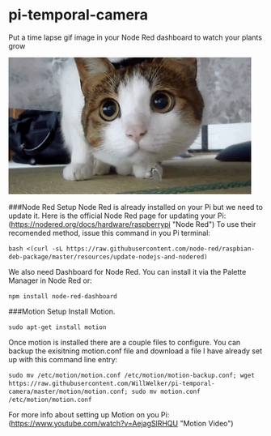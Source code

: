 # pi-temporal-camera
Put a time lapse gif image in your Node Red dashboard to watch your plants grow

![alt text](https://raw.githubusercontent.com/WillWelker/pi-temporal-camera/master/example-gifs/cat.gif "Example Gif")

###Node Red Setup
Node Red is already installed on your Pi but we need to update it.  Here is the official Node Red page for updating your Pi:
(https://nodered.org/docs/hardware/raspberrypi "Node Red")
To use their recomended method, issue this command in you Pi terminal:
```
bash <(curl -sL https://raw.githubusercontent.com/node-red/raspbian-deb-package/master/resources/update-nodejs-and-nodered)
```
We also need Dashboard for Node Red.  You can install it via the Palette Manager in Node Red or:
```
npm install node-red-dashboard
```
###Motion Setup
Install Motion.
```
sudo apt-get install motion
```
Once motion is installed there are a couple files to configure.  You can backup the exisitning motion.conf file and download a file I have already set up with this command line entry:
```
sudo mv /etc/motion/motion.conf /etc/motion/motion-backup.conf; wget https://raw.githubusercontent.com/WillWelker/pi-temporal-camera/master/motion/motion.conf; sudo mv motion.conf /etc/motion/motion.conf
```

For more info about setting up Motion on you Pi: (https://www.youtube.com/watch?v=AejagSlRHQU "Motion Video")


